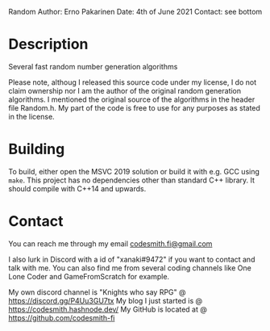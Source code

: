 Random
Author: Erno Pakarinen
Date: 4th of June 2021
Contact: see bottom

Description
===========

Several fast random number generation algorithms

Please note, althoug I released this source code under my license, I do not claim ownership nor I am the author of the original random generation algorithms. I mentioned the original source of the algorithms in the header file Random.h. My part of the code is free to use for any purposes as stated in the license.

Building
========

To build, either open the MSVC 2019 solution or build it with e.g. GCC using `make`. This project has no dependencies other than standard C++ library. It should compile with C++14 and upwards. 

Contact
=======
You can reach me through my email codesmith.fi@gmail.com

I also lurk in Discord with a id of "xanaki#9472" if you want to contact and talk with me. You can also find me from several coding channels like One Lone Coder and GameFromScratch for example.

My own discord channel is "Knights who say RPG" @ https://discord.gg/P4Uu3GU7tx
My blog I just started is @ https://codesmith.hashnode.dev/
My GitHub is located at @ https://github.com/codesmith-fi
